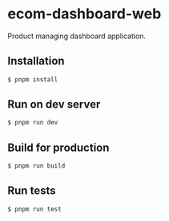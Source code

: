# ecom-dashboard-web

Product managing dashboard application.

## Installation

```bash
$ pnpm install
```

## Run on dev server

```bash
$ pnpm run dev
```

## Build for production

```bash
$ pnpm run build
```

## Run tests

```bash
$ pnpm run test
```
